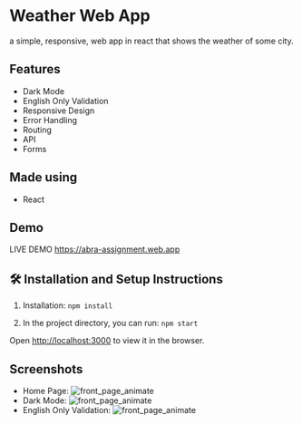 # Weather Web App 

a simple, responsive, web app in react that shows the weather of some city.

## Features
- Dark Mode
- English Only Validation
- Responsive Design
- Error Handling
- Routing
- API
- Forms


## Made using
- React

## Demo

LIVE DEMO https://abra-assignment.web.app



## 🛠 Installation and Setup Instructions

1. Installation: `npm install`

2. In the project directory, you can run: `npm start`

Open [http://localhost:3000](http://localhost:3000) to view it in the browser.


## Screenshots

- Home Page:
![front_page_animate](https://i.imgur.com/AtOpMlB.png)
- Dark Mode:
![front_page_animate](https://i.imgur.com/VAXSEiO.png)
- English Only Validation:
![front_page_animate](https://i.imgur.com/xw6H7C6.png)


